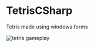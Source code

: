 # TetrisCSharp
Tetris made using windows forms

![tetris gameplay](https://user-images.githubusercontent.com/19638401/37858737-35186a42-2f01-11e8-961f-c278236c8331.gif)

